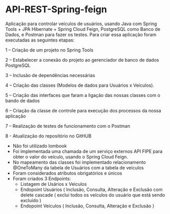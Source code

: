 # API-REST-Spring-feign
Aplicação para controlar veículos de usuários, usando Java com Spring Tools + JPA Hibernate + Spring Cloud Feign, PostgreSQL como Banco de Dados, e Postman para fazer os testes.
Para criar essa aplicação foram executadas as seguintes etapas:

1 – Criação de um projeto no Spring Tools

2 – Estabelecer a conexão do projeto ao gerenciador de banco de dados PostgreSQL

3 – Inclusão de dependências necessárias

4 – Criação das classes (Modelos de dados para Usuários x Veículos).

5 – Criação das interfaces que faram a ligação das nossas classes com o bando de dados

6 – Criação da classe de controle para execução dos processos da nossa aplicação

7 – Realização de testes de funcionamento com o Postman

8 - Atualização do repositório no GitHUB

- Não foi utilizado lombook
- Foi implementada uma chamada de um serviço externos API FIPE para obter o valor do veículo, usando o Spring Cloud Feign.
- No mapeamento das classes foi implementado relacionamento @OneToMany da tabela de Usuários com a tabela de veículos
- Foram considerados atributos obrigatórios e únicos
- Foram criados 3 Endpoints:
  - Listagem de Usários x Veiculos
  - Endopoint Usuários ( Inclusão, Consulta, Alteração e Exclusão com delete cascade ( exclui todos os veículos do usuário que está sendo excluído )
  - Endopoint Veículos ( Inclusão, Consulta, Alteração e Exclusão )
